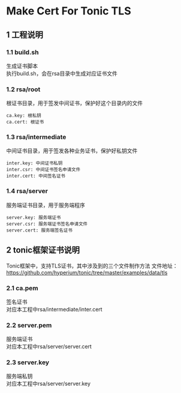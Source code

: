 # Make Cert For Tonic TLS
## 1 工程说明
### 1.1 build.sh
生成证书脚本  
执行build.sh，会在rsa目录中生成对应证书文件

### 1.2 rsa/root
根证书目录，用于签发中间证书，保护好这个目录内的文件
```
ca.key: 根私钥
ca.cert: 根证书
```

### 1.3 rsa/intermediate
中间证书目录，用于签发各种业务证书，保护好私钥文件
```
inter.key: 中间证书私钥
inter.csr: 中间证书签名申请文件
inter.cert: 中间签名证书
```
### 1.4 rsa/server
服务端证书目录，用于服务端程序
```
server.key: 服务端证书
server.csr: 服务端证书签名申请文件
server.cert: 服务端签名证书
```
## 2 tonic框架证书说明
Tonic框架中，支持TLS证书，其中涉及到的三个文件制作方法
文件地址：https://github.com/hyperium/tonic/tree/master/examples/data/tls
### 2.1 ca.pem
签名证书  
对应本工程中rsa/intermediate/inter.cert

### 2.2 server.pem
服务端证书  
对应本工程中rsa/server/server.cert

### 2.3 server.key
服务端私钥  
对应本工程中rsa/server/server.key
